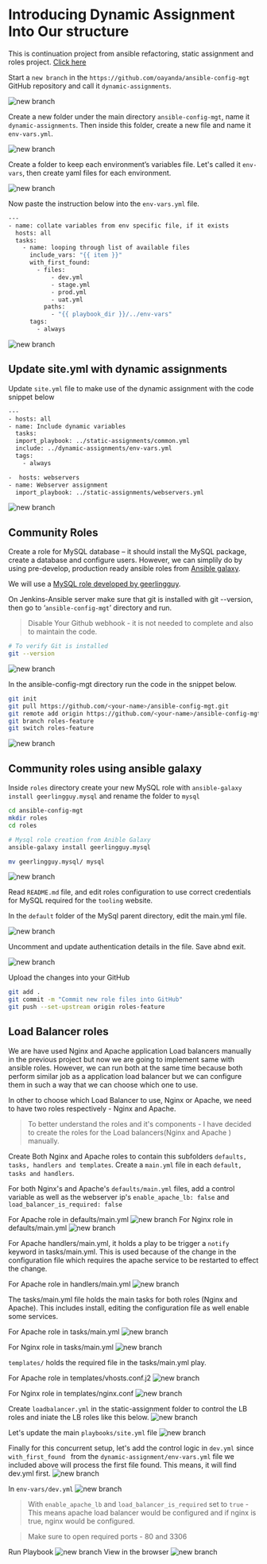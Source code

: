 # Introducing Dynamic Assignment Into Our structure
This is continuation project from ansible refactoring, static assignment and roles project. [Click here](https://github.com/oayanda/ANSIBLE-REFACTORING-AND-STATIC-ASSIGNMENTS-IMPORTS-AND-ROLES-)

Start a `new branch` in the `https://github.com/oayanda/ansible-config-mgt` GitHub repository  and call it `dynamic-assignments`.

![new branch](./images/1.png)

Create a new folder under the main directory `ansible-config-mgt`, name it `dynamic-assignments`. Then inside this folder, create a new file and name it `env-vars.yml`.

![new branch](./images/2.png)

Create a folder to keep each environment’s variables file. Let's called it `env-vars`, then create yaml files for each environment.

![new branch](./images/4.png)

Now paste the instruction below into the `env-vars.yml` file.

```bash
---
- name: collate variables from env specific file, if it exists
  hosts: all
  tasks:
    - name: looping through list of available files
      include_vars: "{{ item }}"
      with_first_found:
        - files:
            - dev.yml
            - stage.yml
            - prod.yml
            - uat.yml
          paths:
            - "{{ playbook_dir }}/../env-vars"
      tags:
        - always

```

![new branch](./images/5.png)

## Update site.yml with dynamic assignments

Update `site.yml` file to make use of the dynamic assignment with the code snippet below

```bash
---
- hosts: all
- name: Include dynamic variables 
  tasks:
  import_playbook: ../static-assignments/common.yml 
  include: ../dynamic-assignments/env-vars.yml
  tags:
    - always

-  hosts: webservers
- name: Webserver assignment
  import_playbook: ../static-assignments/webservers.yml

```

![new branch](./images/6.png)

## Community Roles

Create a role for MySQL database – it should install the MySQL package, create a database and configure users.
However, we can simplily do by using pre-develop, production ready ansible roles from   [Ansible galaxy](https://galaxy.ansible.com/home).

We will use a  [MySQL role developed by geerlingguy](https://galaxy.ansible.com/geerlingguy/mysql).

On Jenkins-Ansible server make sure that git is installed with git --version, then go to ‘`ansible-config-mgt`’ directory and run.

> Disable Your Github webhook - it is not needed to complete and also to maintain the code.

```bash
# To verify Git is installed
git --version
```

![new branch](./images/7.png)

In the ansible-config-mgt directory run the code in the snippet below.

```bash
git init
git pull https://github.com/<your-name>/ansible-config-mgt.git
git remote add origin https://github.com/<your-name>/ansible-config-mgt.git
git branch roles-feature
git switch roles-feature
```

![new branch](./images/8.png)

## Community roles using ansible galaxy

Inside `roles` directory create your new MySQL role with `ansible-galaxy install geerlingguy.mysql` and rename the folder to `mysql`

```bash
cd ansible-config-mgt
mkdir roles
cd roles

# Mysql role creation from Anible Galaxy
ansible-galaxy install geerlingguy.mysql

mv geerlingguy.mysql/ mysql
```

![new branch](./images/9.png)

Read `README.md` file, and edit roles configuration to use correct credentials for MySQL required for the `tooling` website.

In the `default` folder of the MySql parent directory, edit the main.yml file.

![new branch](./images/10.png)

Uncomment and update authentication details in the file. Save abnd exit.

![new branch](./images/11.png)

Upload the changes into your GitHub

```bash
git add .
git commit -m "Commit new role files into GitHub"
git push --set-upstream origin roles-feature
```

## Load Balancer roles

We are have used Nginx and Apache application Load balancers manually in the previous project but now we are going to implement same with ansible roles. However, we can run both at the same time because both perform similar job as a application load balancer but we can configure them in such a way that we can choose which one to use.

In other to choose which Load Balancer to use, Nginx or Apache, we need to have two roles respectively - Nginx and Apache.

> To better understand the roles and it's components - I have decided to create the roles for the Load balancers(Nginx and Apache ) manually.

Create Both Nginx and Apache roles to contain this subfolders `defaults, tasks, handlers and templates`. Create a `main.yml` file in each `default, tasks and handlers`.

For both Nginx's and Apache's `defaults/main.yml` files, add a control variable as well as the webserver ip's `enable_apache_lb: false`
and `load_balancer_is_required: false`

For Apache role in defaults/main.yml
![new branch](./images/12.png)
For Nginx role in defaults/main.yml
![new branch](./images/13.png)

For Apache handlers/main.yml, it holds a play to be trigger a `notify` keyword in tasks/main.yml. This is used because of the change in the configuration file which requires the apache service to be restarted to effect the change.

For Apache role in handlers/main.yml
![new branch](./images/14.png)

The tasks/main.yml file holds the main tasks for both roles (Nginx and Apache). This includes install, editing the configuration file as well enable some services.

For Apache role in tasks/main.yml
![new branch](./images/15.png)

For Nginx role in tasks/main.yml
![new branch](./images/16.png)

`templates/` holds the required file in the tasks/main.yml play.

For Apache role in templates/vhosts.conf.j2
![new branch](./images/17.png)

For Nginx role in templates/nginx.conf
![new branch](./images/18.png)

Create `loadbalancer.yml` in the static-assignment folder to control the LB roles and iniate the LB roles like this below.
![new branch](./images/19.png)

Let's update the main `playbooks/site.yml` file
![new branch](./images/20.png)

Finally for this concurrent setup, let's add the control logic in `dev.yml` since `with_first_found ` from the `dynamic-assignment/env-vars.yml` file we included above will process the first file found. This means, it will find dev.yml first.
![new branch](./images/21.png)

In `env-vars/dev.yml`
![new branch](./images/22.png)

>With `enable_apache_lb` and `load_balancer_is_required` set to `true` - This means apache load balancer would be configured and if nginx is true, nginx would be configured.

> Make sure to open required ports - 80 and 3306

Run Playbook
![new branch](./images/23.png)
View in the browser
![new branch](./images/24.png)